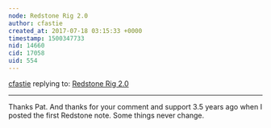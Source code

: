 ```yaml
---
node: Redstone Rig 2.0
author: cfastie
created_at: 2017-07-18 03:15:33 +0000
timestamp: 1500347733
nid: 14660
cid: 17058
uid: 554
---
```




[cfastie](../profile/cfastie) replying to: [Redstone Rig 2.0](../notes/cfastie/07-18-2017/redstone-rig-2-0)

----
Thanks Pat. And thanks for your comment and support 3.5 years ago when I posted the first Redstone note. Some things never change.